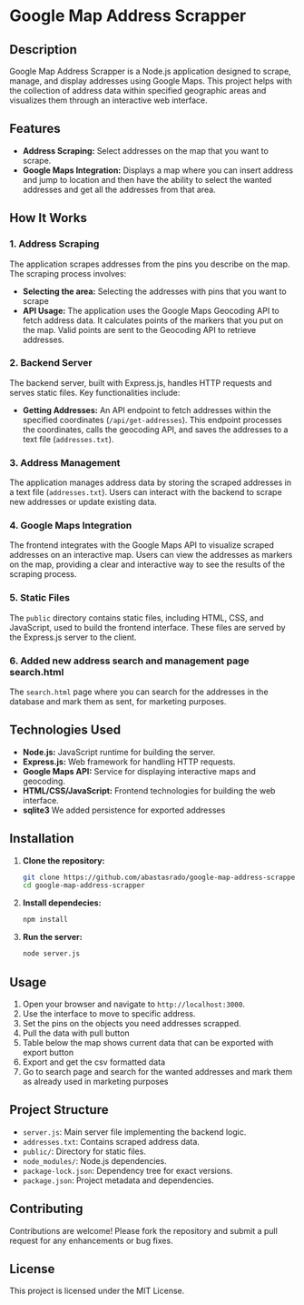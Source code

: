 # Google Map Address Scrapper

## Description
Google Map Address Scrapper is a Node.js application designed to scrape, manage, and display addresses using Google Maps. This project helps with the collection of address data within specified geographic areas and visualizes them through an interactive web interface.

## Features
- **Address Scraping:** Select addresses on the map that you want to scrape.
- **Google Maps Integration:** Displays a map where you can insert address and jump to location and then have the ability to select the wanted addresses and get all the addresses from that area.

## How It Works

### 1. Address Scraping
The application scrapes addresses from the pins you describe on the map. The scraping process involves:

- **Selecting the area:** Selecting the addresses with pins that you want to scrape
- **API Usage:** The application uses the Google Maps Geocoding API to fetch address data. It calculates points of the markers that you put on the map. Valid points are sent to the Geocoding API to retrieve addresses.

### 2. Backend Server
The backend server, built with Express.js, handles HTTP requests and serves static files. Key functionalities include:

- **Getting Addresses:** An API endpoint to fetch addresses within the specified coordinates (`/api/get-addresses`). This endpoint processes the coordinates, calls the geocoding API, and saves the addresses to a text file (`addresses.txt`).

### 3. Address Management
The application manages address data by storing the scraped addresses in a text file (`addresses.txt`). Users can interact with the backend to scrape new addresses or update existing data.

### 4. Google Maps Integration
The frontend integrates with the Google Maps API to visualize scraped addresses on an interactive map. Users can view the addresses as markers on the map, providing a clear and interactive way to see the results of the scraping process.

### 5. Static Files
The `public` directory contains static files, including HTML, CSS, and JavaScript, used to build the frontend interface. These files are served by the Express.js server to the client.

### 6. Added new address search and management page search.html
The `search.html` page where you can search for the addresses in the database and mark them as sent, for marketing purposes.

## Technologies Used
- **Node.js:** JavaScript runtime for building the server.
- **Express.js:** Web framework for handling HTTP requests.
- **Google Maps API:** Service for displaying interactive maps and geocoding.
- **HTML/CSS/JavaScript:** Frontend technologies for building the web interface.
- **sqlite3** We added persistence for exported addresses

## Installation

1. **Clone the repository:**
   ```sh
   git clone https://github.com/abastasrado/google-map-address-scrapper.git
   cd google-map-address-scrapper
   
2. **Install dependecies:**
   ```sh
   npm install

2. **Run the server:**
   ```sh
   node server.js

## Usage
1. Open your browser and navigate to `http://localhost:3000`.
2. Use the interface to move to specific address.
3. Set the pins on the objects you need addresses scrapped.
4. Pull the data with pull button
5. Table below the map shows current data that can be exported with export button
6. Export and get the csv formatted data
7. Go to search page and search for the wanted addresses and mark them as already used in marketing purposes

## Project Structure
- `server.js`: Main server file implementing the backend logic.
- `addresses.txt`: Contains scraped address data.
- `public/`: Directory for static files.
- `node_modules/`: Node.js dependencies.
- `package-lock.json`: Dependency tree for exact versions.
- `package.json`: Project metadata and dependencies.

## Contributing
Contributions are welcome! Please fork the repository and submit a pull request for any enhancements or bug fixes.

## License
This project is licensed under the MIT License.
